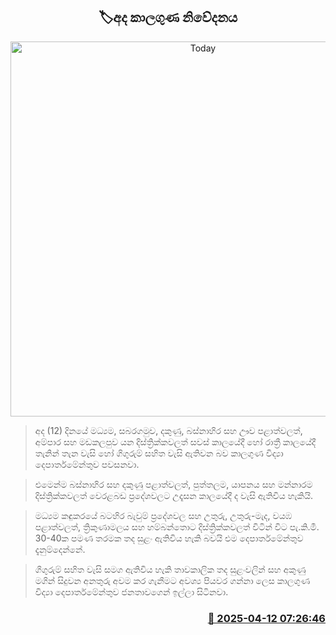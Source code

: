 <p align='center'><b><h2 align='center' title='Today's weather forecast'>🏷අද කාලගුණ නිවේදනය</h2></b></p>
<p align='center'><img src='https://helakuru.sgp1.cdn.digitaloceanspaces.com/esana/images/lib/weather-thumb-new-1[1].jpg' width='600' alt='Today's weather forecast'></p>

> අද (12) දිනයේ මධ්‍යම, සබරගමුව, දකුණු, බස්නාහිර සහ ඌව පළාත්වලත්, අම්පාර සහ මඩකලපුව යන දිස්ත්‍රික්කවලත් සවස් කාලයේදී හෝ රාත්‍රී කාලයේදී තැනින් තැන වැසි හෝ ගිගුරුම් සහිත වැසි ඇතිවන බව කාලගුණ විද්‍යා දෙපාර්තමේන්තුව පවසනවා.

> එමෙන්ම බස්නාහිර සහ දකුණු පළාත්වලත්, පුත්තලම, යාපනය සහ මන්නාරම දිස්ත්‍රික්කවලත් වෙරළබඩ ප්‍රදේශවලට උදෑසන කාලයේදී ද වැසි ඇතිවිය හැකියි.

> මධ්‍යම කඳුකරයේ බටහිර බැවුම් ප්‍රදේශවල සහ උතුරු, උතුරු-මැද, වයඹ පළාත්වලත්, ත්‍රිකුණාමලය සහ හම්බන්තොට දිස්ත්‍රික්කවලත් විටින් විට පැ.කි.මී. 30-40ක පමණ තරමක තද සුළං ඇතිවිය හැකි බවයි එම දෙපාර්තමේන්තුව දැනුම්දෙන්නේ.

> ගිගුරුම් සහිත වැසි සමග ඇතිවිය හැකි තාවකාලික තද සුළංවලින් සහ අකුණු මගින් සිදුවන අනතුරු අවම කර ගැනීමට අවශ්‍ය පියවර ගන්නා ලෙස කාලගුණ විද්‍යා දෙපාර්තමේන්තුව ජනතාවගෙන් ඉල්ලා සිටිනවා.



<h3 align='right'><a href='https://www.helakuru.lk/esana/p/109207/'>📅 2025-04-12 07:26:46</a></h3>
